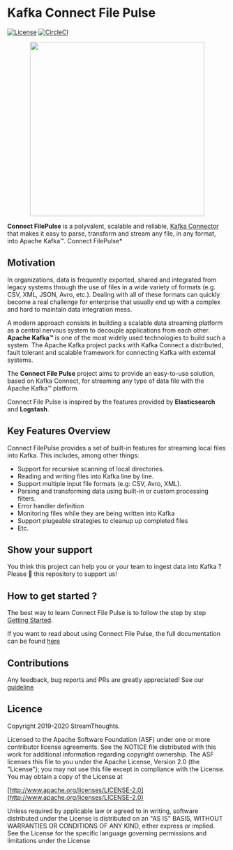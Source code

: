 # Kafka Connect File Pulse

[![License](https://img.shields.io/badge/License-Apache%202.0-blue.svg)](https://github.com/streamthoughts/kafka-connect-file-pulse/blob/master/LICENSE)
[![CircleCI](https://circleci.com/gh/streamthoughts/kafka-connect-file-pulse.svg?style=svg)](https://circleci.com/gh/streamthoughts/kafka-connect-file-pulse)

<p align="center">
  <img width="400" height="400" src="https://github.com/streamthoughts/kafka-connect-file-pulse/raw/master/site/static/images/streamthoughts-connect-file-pule-logo.png">
</p>

**Connect FilePulse** is a polyvalent, scalable and reliable, 
[Kafka Connector](http://kafka.apache.org/documentation.html#connect) that makes it easy to parse, transform and stream any file, in any format, into Apache Kafka™.
Connect FilePulse*

## Motivation

In organizations, data is frequently exported, shared and integrated from legacy systems through the use of
files in a wide variety of formats (e.g. CSV, XML, JSON, Avro, etc.). Dealing with all of these formats can
quickly become a real challenge for enterprise that usually end up with a complex and hard
to maintain data integration mess.
	
	
A modern approach consists in building a scalable data streaming platform as a central nervous
system to decouple applications from each other. **Apache Kafka™** is one of the most widely
used technologies to build such a system. The Apache Kafka project packs with Kafka Connect a distributed,
fault tolerant and scalable framework for connecting Kafka with external systems.

The **Connect File Pulse** project aims to provide an easy-to-use solution, based on Kafka Connect,
for streaming any type of data file with the Apache Kafka™ platform.


Connect File Pulse is inspired by the features provided by **Elasticsearch** and **Logstash**.

## Key Features Overview

Connect FilePulse provides a set of built-in features for streaming local files into Kafka. This includes, among other things:

* Support for recursive scanning of local directories.
* Reading and writing files into Kafka line by line.
* Support multiple input file formats (e.g: CSV, Avro, XML).
* Parsing and transforming data using built-in or custom processing filters.
* Error handler definition
* Monitoring files while they are being written into Kafka
* Support plugeable strategies to cleanup up completed files
* Etc.

## Show your support
You think this project can help you or your team to ingest data into Kafka ? 
Please 🌟 this repository to support us!

## How to get started ?

The best way to learn Connect File Pulse is to follow the step by step [Getting Started](https://streamthoughts.github.io/kafka-connect-file-pulse/docs/getting-started/).

If you want to read about using Connect File Pulse, the full documentation can be found [here](https://streamthoughts.github.io/kafka-connect-file-pulse/)

## Contributions

Any feedback, bug reports and PRs are greatly appreciated! See our [guideline](./CONTRIBUTING.md)

## Licence

Copyright 2019-2020 StreamThoughts.

Licensed to the Apache Software Foundation (ASF) under one or more contributor license agreements. See the NOTICE file distributed with this work for additional information regarding copyright ownership. The ASF licenses this file to you under the Apache License, Version 2.0 (the "License"); you may not use this file except in compliance with the License. You may obtain a copy of the License at

[http://www.apache.org/licenses/LICENSE-2.0](http://www.apache.org/licenses/LICENSE-2.0)

Unless required by applicable law or agreed to in writing, software distributed under the License is distributed on an "AS IS" BASIS, WITHOUT WARRANTIES OR CONDITIONS OF ANY KIND, either express or implied. See the License for the specific language governing permissions and limitations under the License